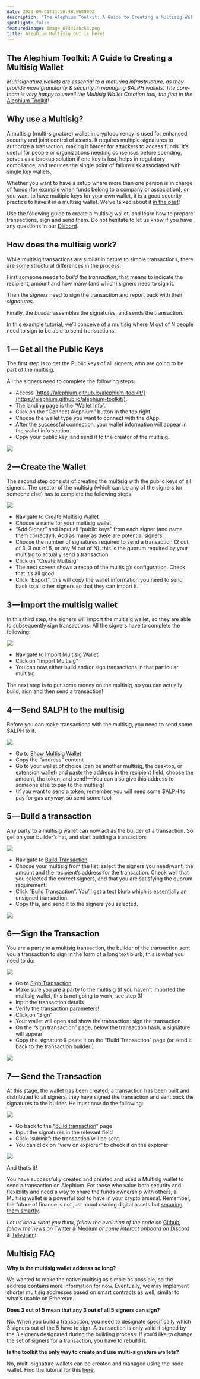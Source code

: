 ```yaml
---
date: 2023-09-01T11:50:48.968000Z
description: 'The Alephium Toolkit: A Guide to Creating a Multisig Wallet'
spotlight: false
featuredImage: image_674414bc53.png
title: Alephium Multisig GUI is here!
---
```


## The Alephium Toolkit: A Guide to Creating a Multisig Wallet

_Multisignature wallets are essential to a maturing infrastructure, as they provide more granularity & security in managing \$ALPH wallets. The core-team is very happy to unveil the Multisig Wallet Creation tool, the first in the_ [Alephium Toolkit](https://alephium.github.io/alephium-toolkit/)_!_

## **Why use a Multisig?**

A multisig (multi-signature) wallet in cryptocurrency is used for enhanced security and joint control of assets. It requires multiple signatures to authorize a transaction, making it harder for attackers to access funds. It’s useful for people or organizations needing consensus before spending, serves as a backup solution if one key is lost, helps in regulatory compliance, and reduces the single point of failure risk associated with single key wallets.

Whether you want to have a setup where more than one person is in charge of funds (for example when funds belong to a company or association), or you want to have multiple keys for your own wallet, it is a good security practice to have it in a multisig wallet. We’ve talked about it [in the past](/news/post/ttxoo-2-the-road-to-self-custody-cfea4ae89444)!

Use the following guide to create a multisig wallet, and learn how to prepare transactions, sign and send them. Do not hesitate to let us know if you have any questions in our [Discord](/discord).

## **How does the multisig work?**

While multisig transactions are similar in nature to simple transactions, there are some structural differences in the process.

First someone needs to _build the transaction_, that means to indicate the recipient, amount and how many (and which) signers need to sign it.

Then the _signers_ need to sign the transaction and report back with their _signatures_.

Finally, the _builder_ assembles the signatures, and sends the transaction.

In this example tutorial, we’ll conceive of a multisig where M out of N people need to sign to be able to send transactions.

## **1 — Get all the Public Keys**

The first step is to get the Public keys of all signers, who are going to be part of the multisig.

All the signers need to complete the following steps:

- Access [https://alephium.github.io/alephium-toolkit/](https://alephium.github.io/alephium-toolkit/).
- The landing page is the “Wallet Info”.
- Click on the “Connect Alephium” button in the top right.
- Choose the wallet type you want to connect with the dApp.
- After the successful connection, your wallet information will appear in the wallet info section.
- Copy your public key, and send it to the creator of the multisig.

![](image_69618fc271.jpg)

## **2 — Create the Wallet**

The second step consists of creating the multisig with the public keys of all signers. The creator of the multisig (which can be any of the signers (or someone else) has to complete the following steps:

![](image_703316889a.jpg)

- Navigate to [Create Multisig Wallet](https://alephium.github.io/alephium-toolkit/)
- Choose a name for your multisig wallet
- “Add Signer” and input all “public keys” from each signer (and name them correctly!). Add as many as there are potential signers.
- Choose the number of signatures required to send a transaction (2 out of 3, 3 out of 5, or any M out of N): this is the quorum required by your multisig to actually send a transaction.
- Click on “Create Multisig”
- The next screen shows a recap of the multisig’s configuration. Check that it’s all good.
- Click “Export”: this will copy the wallet information you need to send back to all other signers so that they can import it.

## **3 — Import the multisig wallet**

In this third step, the signers will import the multisig wallet, so they are able to subsequently sign transactions. All the signers have to complete the following:

![](image_13be04d49d.jpg)

- Navigate to [Import Multisig Wallet](https://alephium.github.io/alephium-toolkit/#/multisig/import)
- Click on “Import Multisig”
- You can now either build and/or sign transactions in that particular multisig

The next step is to put some money on the multisig, so you can actually build, sign and then send a transaction!

## **4 — Send \$ALPH to the multisig**

Before you can make transactions with the multisig, you need to send some \$ALPH to it.

![](image_cd263d659c.jpg)

- Go to [Show Multisig Wallet](https://alephium.github.io/alephium-toolkit/#/multisig/show)
- Copy the “address” content
- Go to your wallet of choice (can be another multisig, the desktop, or extension wallet) and paste the address in the recipient field, choose the amount, the token, and send! — You can also give this address to someone else to pay to the multisig!
- (If you want to send a token, remember you will need some \$ALPH to pay for gas anyway, so send some too)

## **5 — Build a transaction**

Any party to a multisig wallet can now act as the builder of a transaction. So get on your builder’s hat, and start building a transaction:

![](image_299b7642e5.jpg)

- Navigate to [Build Transaction](https://alephium.github.io/alephium-toolkit/#/multisig/build-tx)
- Choose your multisig from the list, select the signers you need/want, the amount and the recipient’s address for the transaction. Check well that you selected the correct signers, and that you are satisfying the quorum requirement!
- Click “Build Transaction”. You’ll get a text blurb which is essentially an unsigned transaction.
- Copy this, and send it to the signers you selected.

![](image_a1d774279f.jpg)

## **6 — Sign the Transaction**

You are a party to a multisig transaction, the builder of the transaction sent you a transaction to sign in the form of a long text blurb, this is what you need to do:

![](image_713520dbab.jpg)

- Go to [Sign Transaction](https://alephium.github.io/alephium-toolkit/#/multisig/sign-tx)
- Make sure you are a party to the multisig (if you haven’t imported the multisig wallet, this is not going to work, see step 3)
- Input the transaction details
- Verify the transaction parameters!
- Click on “Sign”
- Your wallet will open and show the transaction: sign the transaction.
- On the “sign transaction” page, below the transaction hash, a signature will appear
- Copy the signature & paste it on the “Build Transaction” page (or send it back to the transaction builder!)

![](image_fd2371b182.jpg)

## **7— Send the Transaction**

At this stage, the wallet has been created, a transaction has been built and distributed to all signers, they have signed the transaction and sent back the signatures to the builder. He must now do the following:

![](image_b77f0c1d1a.jpg)

- Go back to the “[build transaction](https://alephium.github.io/alephium-toolkit/#/multisig/build-tx)” page
- Input the signatures in the relevant field
- Click “submit”: the transaction will be sent.
- You can click on “view on explorer” to check it on the explorer

![](image_91959a0e77.jpg)

And that’s it!

You have successfully created and created and used a Multisig wallet to send a transaction on Alephium. For those who value both security and flexibility and need a way to share the funds ownership with others, a Multisig wallet is a powerful tool to have in your crypto arsenal. Remember, the future of finance is not just about owning digital assets but [securing them smartly](/news/post/ttxoo-2-the-road-to-self-custody-cfea4ae89444).

_Let us know what you think, follow the evolution of the code on_ [Github](https://github.com/alephium)_, follow the news on_ [Twitter](https://twitter.com/alephium) _&_ [Medium](https://medium.com/@alephium) _or come interact onboard on_ [Discord](https://discord.com/invite/GEbcpajCJG) _&_ [Telegram](https://t.me/alephiumgroup)_!_

## Multisig FAQ

**Why is the multisig wallet address so long?**

We wanted to make the native multisig as simple as possible, so the address contains more information for now. Eventually, we may implement shorter multisig addresses based on smart contracts as well, similar to what’s usable on Ethereum.

**Does 3 out of 5 mean that any 3 out of all 5 signers can sign?**

No. When you build a transaction, you need to designate specifically which 3 signers out of the 5 have to sign. A transaction is only valid if signed by the 3 signers designated during the building process. If you’d like to change the set of signers for a transaction, you have to rebuild it.

**Is the toolkit the only way to create and use multi-signature wallets?**

No, multi-signature wallets can be created and managed using the node wallet. Find the tutorial for this [here](https://docs.alephium.org/misc/multisig-guide/).
